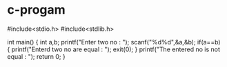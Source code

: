 # c-progam
#include<stdio.h>
#include<stdlib.h>

int main()
{
    int a,b;
    printf("Enter two no : ");
    scanf("%d%d",&a,&b);
    if(a==b)
    {
        printf("Enterd two no are equal : ");
        exit(0);
    }
    printf("The entered no is not equal : ");
    return 0;
}
